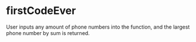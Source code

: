 # firstCodeEver
User inputs any amount of phone numbers into the function, and the largest phone number by sum is returned.
